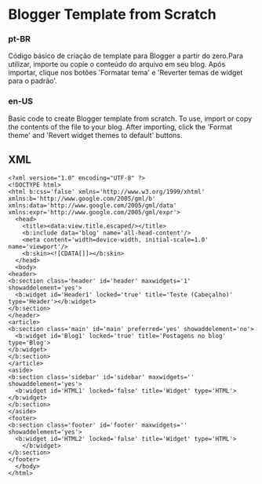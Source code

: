 # Blogger Template from Scratch


### pt-BR
Código básico de criação de template para Blogger a partir do zero.Para utilizar, importe ou copie o conteúdo do arquivo em seu blog. Após importar, clique nos botões 'Formatar tema' e 'Reverter temas de widget para o padrão'.

### en-US
Basic code to create Blogger template from scratch. To use, import or copy the contents of the file to your blog. After importing, click the 'Format theme' and 'Revert widget themes to default' buttons.


## XML 
```
<?xml version="1.0" encoding="UTF-8" ?>
<!DOCTYPE html>
<html b:css='false' xmlns='http://www.w3.org/1999/xhtml' xmlns:b='http://www.google.com/2005/gml/b' xmlns:data='http://www.google.com/2005/gml/data' xmlns:expr='http://www.google.com/2005/gml/expr'>
  <head>
    <title><data:view.title.escaped/></title>
    <b:include data='blog' name='all-head-content'/>
    <meta content='width=device-width, initial-scale=1.0' name='viewport'/>
    <b:skin><![CDATA[]]></b:skin>
  </head>
  <body>
<header>
<b:section class='header' id='header' maxwidgets='1' showaddelement='yes'>
  <b:widget id='Header1' locked='true' title='Teste (Cabeçalho)' type='Header'></b:widget>
</b:section>
</header>
<article>
<b:section class='main' id='main' preferred='yes' showaddelement='no'>
  <b:widget id='Blog1' locked='true' title='Postagens no blog' type='Blog'>
</b:widget>
</b:section>
</article>
<aside>
<b:section class='sidebar' id='sidebar' maxwidgets='' showaddelement='yes'>
  <b:widget id='HTML1' locked='false' title='Widget' type='HTML'>
</b:widget>
</b:section>
</aside>
<footer>
<b:section class='footer' id='footer' maxwidgets='' showaddelement='yes'>
  <b:widget id='HTML2' locked='false' title='Widget' type='HTML'>
    </b:widget>
</b:section>
</footer>
  </body>
</html>
```
